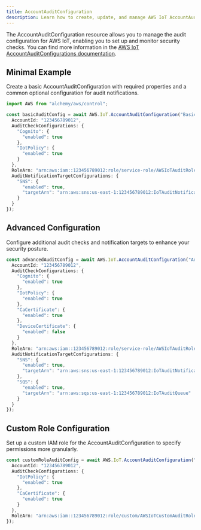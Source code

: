 ```yaml
---
title: AccountAuditConfiguration
description: Learn how to create, update, and manage AWS IoT AccountAuditConfigurations using Alchemy Cloud Control.
---
```


The AccountAuditConfiguration resource allows you to manage the audit configuration for AWS IoT, enabling you to set up and monitor security checks. You can find more information in the [AWS IoT AccountAuditConfigurations documentation](https://docs.aws.amazon.com/iot/latest/userguide/).

## Minimal Example

Create a basic AccountAuditConfiguration with required properties and a common optional configuration for audit notifications.

```ts
import AWS from "alchemy/aws/control";

const basicAuditConfig = await AWS.IoT.AccountAuditConfiguration("BasicAuditConfig", {
  AccountId: "123456789012",
  AuditCheckConfigurations: {
    "Cognito": {
      "enabled": true
    },
    "IotPolicy": {
      "enabled": true
    }
  },
  RoleArn: "arn:aws:iam::123456789012:role/service-role/AWSIoTAuditRole",
  AuditNotificationTargetConfigurations: {
    "SNS": {
      "enabled": true,
      "targetArn": "arn:aws:sns:us-east-1:123456789012:IoTAuditNotifications"
    }
  }
});
```

## Advanced Configuration

Configure additional audit checks and notification targets to enhance your security posture.

```ts
const advancedAuditConfig = await AWS.IoT.AccountAuditConfiguration("AdvancedAuditConfig", {
  AccountId: "123456789012",
  AuditCheckConfigurations: {
    "Cognito": {
      "enabled": true
    },
    "IotPolicy": {
      "enabled": true
    },
    "CaCertificate": {
      "enabled": true
    },
    "DeviceCertificate": {
      "enabled": false
    }
  },
  RoleArn: "arn:aws:iam::123456789012:role/service-role/AWSIoTAuditRole",
  AuditNotificationTargetConfigurations: {
    "SNS": {
      "enabled": true,
      "targetArn": "arn:aws:sns:us-east-1:123456789012:IoTAuditNotifications"
    },
    "SQS": {
      "enabled": true,
      "targetArn": "arn:aws:sqs:us-east-1:123456789012:IoTAuditQueue"
    }
  }
});
```

## Custom Role Configuration

Set up a custom IAM role for the AccountAuditConfiguration to specify permissions more granularly.

```ts
const customRoleAuditConfig = await AWS.IoT.AccountAuditConfiguration("CustomRoleAuditConfig", {
  AccountId: "123456789012",
  AuditCheckConfigurations: {
    "IotPolicy": {
      "enabled": true
    },
    "CaCertificate": {
      "enabled": true
    }
  },
  RoleArn: "arn:aws:iam::123456789012:role/custom/AWSIoTCustomAuditRole"
});
```